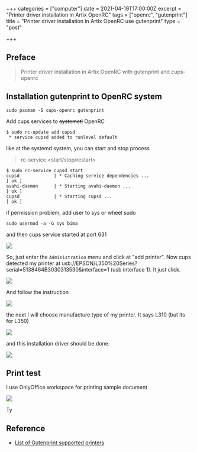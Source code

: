 +++
categories = ["computer"]
date = 2021-04-19T17:00:00Z
excerpt = "Printer driver installation in Artix OpenRC"
tags = ["openrc", "gutenprint"]
title = "Printer driver installation in Artix OpenRC use gutenprint"
type = "post"

+++
## Preface

> Printer driver installation in Artix OpenRC with gutenprint and cups-openrc

## Installation gutenprint to OpenRC system

    sudo pacman -S cups-openrc gutenprint

Add cups services to ~~systemctl~~ OpenRC

    $ sudo rc-update add cupsd
     * service cupsd added to runlevel default

like at the systemd system, you can start and stop process

> rc-service <service> <start/stop/restart>

    $ sudo rc-service cupsd start
    cupsd             | * Caching service dependencies ...                    [ ok ]
    avahi-daemon      | * Starting avahi-daemon ...                           [ ok ]
    cupsd             | * Starting cupsd ...                                  [ ok ]

if permission problem, add user to sys or wheel sudo

    sudo usermod -a -G sys bima

and then cups service started at port 631

![](https://res.cloudinary.com/bimagv/image/upload/v1618901629/2021-04/123/Screenshot_2021-04-20_13-53-04_vnziii.png)

So, just enter the `Administration` menu and click at "add printer". Now cups detected my printer at usb://EPSON/L350%20Series?serial=5138464B3030313530&interface=1 (usb interface 1). It just click.

![](https://res.cloudinary.com/bimagv/image/upload/v1618901774/2021-04/123/Screenshot_2021-04-20_13-55-42_oy5wkc.png)

And follow the instruction

![](https://res.cloudinary.com/bimagv/image/upload/v1618901878/2021-04/123/Screenshot_2021-04-20_13-57-42_xnfayg.png)

the next I will choose manufacture type of my printer. It says L310 (but its for L350)

![](https://res.cloudinary.com/bimagv/image/upload/v1618902233/2021-04/123/Screenshot_2021-04-20_14-02-55_nguioz.png)

and this installation driver should be done.

![](https://res.cloudinary.com/bimagv/image/upload/v1618902337/2021-04/123/Screenshot_2021-04-20_14-04-38_nccmkv.png)

## Print test

I use OnlyOffice workspace for printing sample document

![](https://res.cloudinary.com/bimagv/image/upload/v1618902747/2021-04/123/Screenshot_2021-04-20_14-11-37_hhtb3n.png)

Ty

## Reference

* [List of Gutenprint supported printers](http://gimp-print.sourceforge.net/p_Supported_Printers.php)